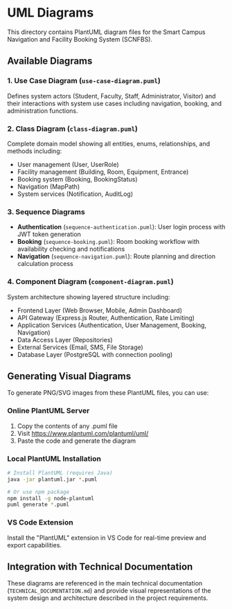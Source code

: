 # UML Diagrams

This directory contains PlantUML diagram files for the Smart Campus Navigation and Facility Booking System (SCNFBS).

## Available Diagrams

### 1. Use Case Diagram (`use-case-diagram.puml`)
Defines system actors (Student, Faculty, Staff, Administrator, Visitor) and their interactions with system use cases including navigation, booking, and administration functions.

### 2. Class Diagram (`class-diagram.puml`)
Complete domain model showing all entities, enums, relationships, and methods including:
- User management (User, UserRole)
- Facility management (Building, Room, Equipment, Entrance)
- Booking system (Booking, BookingStatus)
- Navigation (MapPath)
- System services (Notification, AuditLog)

### 3. Sequence Diagrams
- **Authentication** (`sequence-authentication.puml`): User login process with JWT token generation
- **Booking** (`sequence-booking.puml`): Room booking workflow with availability checking and notifications
- **Navigation** (`sequence-navigation.puml`): Route planning and direction calculation process

### 4. Component Diagram (`component-diagram.puml`)
System architecture showing layered structure including:
- Frontend Layer (Web Browser, Mobile, Admin Dashboard)
- API Gateway (Express.js Router, Authentication, Rate Limiting)
- Application Services (Authentication, User Management, Booking, Navigation)
- Data Access Layer (Repositories)
- External Services (Email, SMS, File Storage)
- Database Layer (PostgreSQL with connection pooling)

## Generating Visual Diagrams

To generate PNG/SVG images from these PlantUML files, you can use:

### Online PlantUML Server
1. Copy the contents of any .puml file
2. Visit https://www.plantuml.com/plantuml/uml/
3. Paste the code and generate the diagram

### Local PlantUML Installation
```bash
# Install PlantUML (requires Java)
java -jar plantuml.jar *.puml

# Or use npm package
npm install -g node-plantuml
puml generate *.puml
```

### VS Code Extension
Install the "PlantUML" extension in VS Code for real-time preview and export capabilities.

## Integration with Technical Documentation

These diagrams are referenced in the main technical documentation (`TECHNICAL_DOCUMENTATION.md`) and provide visual representations of the system design and architecture described in the project requirements.